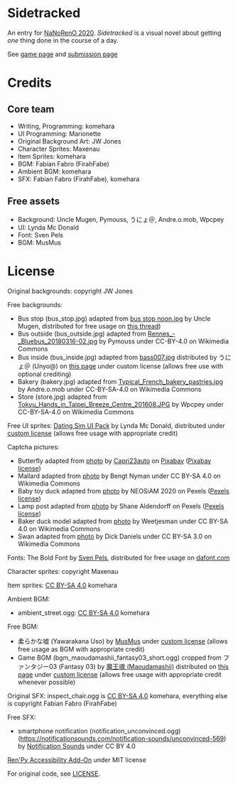 # Sidetracked

An entry for [NaNoRenO 2020](https://itch.io/jam/nanoreno-2020). *Sidetracked* is a visual novel about getting *one* thing done in the course of a day.

See [game page](https://komehara.itch.io/sidetracked) and [submission page](https://itch.io/jam/nanoreno-2020/rate/598802)

# Credits

## Core team

* Writing, Programming: komehara
* UI Programming: Marionette
* Original Background Art: JW Jones
* Character Sprites: Maxenau
* Item Sprites: komehara
* BGM: Fabian Fabro (FirahFabe)
* Ambient BGM: komehara
* SFX: Fabian Fabro (FirahFabe), komehara

## Free assets

* Background: Uncle Mugen, Pymouss, うにょ＠, Andre.o.mob, Wpcpey
* UI: Lynda Mc Donald
* Font: Sven Pels
* BGM: MusMus

# License

Original backgrounds: copyright JW Jones

Free backgrounds:
* Bus stop (bus_stop.jpg) adapted from [bus stop noon.jpg](https://lemmasoft.renai.us/forums/download/file.php?id=47244&mode=view) by Uncle Mugen, distributed for free usage on [this thread](https://lemmasoft.renai.us/forums/viewtopic.php?p=226871))
* Bus outside (bus_outside.jpg) adapted from [Rennes_-_Bluebus_20180316-02.jpg](https://commons.wikimedia.org/wiki/File:Rennes_-_Bluebus_20180316-02.jpg) by Pymouss under CC-BY-4.0 on Wikimedia Commons
* Bus inside (bus_inside.jpg) adapted from [bass007.jpg](http://unyokan2.ninja-web.net/haikei2/bass/bass007.jpg) distributed by うにょ＠ (Unyo@) on [this page](http://unyokan.ojaru.jp/framepage2.html) under custom license (allows free use with optional crediting)
* Bakery (bakery.jpg) adapted from [Typical_French_bakery_pastries.jpg](https://commons.wikimedia.org/wiki/File:Typical_French_bakery_pastries.jpg) by Andre.o.mob under CC-BY-SA-4.0 on Wikimedia Commons
* Store (store.jpg) adapted from [Tokyu_Hands_in_Taipei_Breeze_Centre_201608.JPG](https://commons.wikimedia.org/wiki/File:Tokyu_Hands_in_Taipei_Breeze_Centre_201608.JPG) by Wpcpey under CC-BY-SA-4.0 on Wikimedia Commons

Free UI sprites: [Dating Sim UI Pack](https://loudeyes.itch.io/dating-sim-ui-pack) by Lynda Mc Donald, distributed under [custom license](License%20Dating%20Sim%20UI%20Pack.jpg) (allows free usage with appropriate credit)

Captcha pictures:

* Butterfly adapted from [photo](https://pixabay.com/photos/butterfly-large-fritillary-color-3559186/) by [Capri23auto](https://pixabay.com/users/Capri23auto-1767157/) on [Pixabay](https://pixabay.com/) ([Pixabay license](https://pixabay.com/service/license/))
* Mallard adapted from [photo](https://commons.wikimedia.org/wiki/File:Birds_of_Sweden_2016_52.jpg) by Bengt Nyman under CC BY-SA 4.0 on Wikimedia Commons
* Baby toy duck adapted from [photo](https://www.pexels.com/photo/baby-baby-toy-background-blur-590750/) by NEOSiAM 2020 on Pexels  ([Pexels license](https://www.pexels.com/license/))
* Lamp post adapted from [photo](https://www.pexels.com/photo/black-lamp-post-with-mounted-cameras-1135453/) by Shane Aldendorff on Pexels ([Pexels license](https://www.pexels.com/license/))
* Baker duck model adapted from [photo](https://commons.wikimedia.org/wiki/File:Rubber_duck_collection.jpg) by Weetjesman under CC BY-SA 4.0 on Wikimedia Commons
* Swan adapted from [photo](https://commons.wikimedia.org/wiki/File:Trumpeter_Swan_%28Cygnus_buccinator%29_RWD2.jpg) by Dick Daniels under CC BY-SA 3.0 on Wikimedia Commons

Fonts: The Bold Font by [Sven Pels](http://svenpels.com/), distributed for free usage on [dafont.com](https://www.dafont.com/the-bold-font.font)

Character sprites: copyright Maxenau

Item sprites: [CC BY-SA 4.0](https://creativecommons.org/licenses/by-sa/4.0/) komehara

Ambient BGM:

* ambient_street.ogg: [CC BY-SA 4.0](https://creativecommons.org/licenses/by-sa/4.0/) komehara

Free BGM:

* 柔らかな嘘 (Yawarakana Uso) by [MusMus](http://musmus.main.jp) under [custom license](http://musmus.main.jp/info.html) (allows free usage as BGM with appropriate credit)
* Game BGM (bgm_maoudamashii_fantasy03_short.ogg) cropped from ファンタジー03 (Fantasy 03) by [魔王魂 (Maoudamashii)](https://maoudamashii.jokersounds.com) distributed on [this page](https://maoudamashii.jokersounds.com/list/bgm10.html) under [custom license](https://maoudamashii.jokersounds.com/music_rule.html) (allows free usage with appropriate credit whenever possible)

Original SFX: inspect_chair.ogg is [CC BY-SA 4.0](https://creativecommons.org/licenses/by-sa/4.0/) komehara, everything else is copyright Fabian Fabro (FirahFabe)

Free SFX:

* smartphone notification (notification_unconvinced.ogg)(https://notificationsounds.com/notification-sounds/unconvinced-569) by [Notification Sounds](https://notificationsounds.com) under CC BY 4.0

[Ren'Py Accessibility Add-On](https://minute.itch.io/renpy-accessibility) under MIT license

For original code, see [LICENSE](LICENSE).
